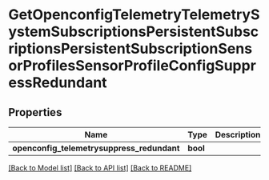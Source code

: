 # GetOpenconfigTelemetryTelemetrySystemSubscriptionsPersistentSubscriptionsPersistentSubscriptionSensorProfilesSensorProfileConfigSuppressRedundant

## Properties
Name | Type | Description | Notes
------------ | ------------- | ------------- | -------------
**openconfig_telemetrysuppress_redundant** | **bool** |  | [optional] 

[[Back to Model list]](../README.md#documentation-for-models) [[Back to API list]](../README.md#documentation-for-api-endpoints) [[Back to README]](../README.md)


